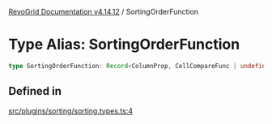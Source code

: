 [RevoGrid Documentation v4.14.12](README.md) / SortingOrderFunction

# Type Alias: SortingOrderFunction

```ts
type SortingOrderFunction: Record<ColumnProp, CellCompareFunc | undefined>;
```

## Defined in

[src/plugins/sorting/sorting.types.ts:4](https://github.com/revolist/revogrid/blob/ee1081dbd910f211c490863a4b642535e5dce01e/src/plugins/sorting/sorting.types.ts#L4)
